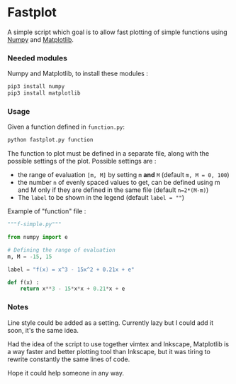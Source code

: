 # Fastplot

A simple script which goal is to allow fast plotting of simple functions using [Numpy] and [Matplotlib].

### Needed modules
Numpy and Matplotlib, to install these modules :
```sh
pip3 install numpy
pip3 install matplotlib
```

### Usage
Given a function defined in `function.py`:
```sh
python fastplot.py function
```

The function to plot must be defined in a separate file, along with the possible settings of the plot.
Possible settings are :
- the range of evaluation `[m, M]` by setting `m` **and** `M` (default `m, M = 0, 100`)
- the number `n` of evenly spaced values to get, can be defined using m and M only if they are defined in the same file (default `n=2*(M-m)`) 
- The `label` to be shown in the legend (default `label = ""`)

Example of "function" file :
```python
"""f-simple.py"""

from numpy import e

# Defining the range of evaluation
m, M = -15, 15

label = "f(x) = x^3 - 15x^2 + 0.21x + e"

def f(x) :
	return x**3 - 15*x*x + 0.21*x + e
```

### Notes
Line style could be added as a setting. Currently lazy but I could add it soon, it's the same idea.

Had the idea of the script to use together vimtex and Inkscape, Matplotlib is a way faster and better plotting tool than Inkscape, but it was tiring to rewrite constantly the same lines of code.

Hope it could help someone in any way.

[Numpy]:https://numpy.org/
[Matplotlib]:https://matplotlib.org/
